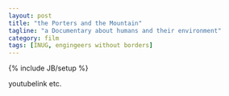 ```yaml
---
layout: post
title: "the Porters and the Mountain"
tagline: "a Documentary about humans and their environment"
category: film
tags: [INUG, engingeers without borders]
---
```

{% include JB/setup %}

youtubelink etc.